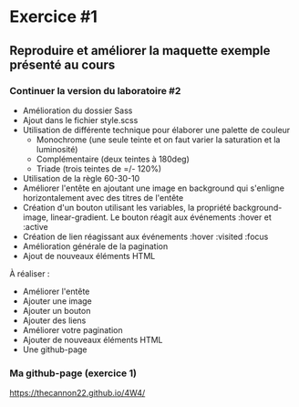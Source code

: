 # Exercice #1
## Reproduire et améliorer la maquette exemple présenté au cours

### Continuer la version du laboratoire #2
- Amélioration du dossier Sass
- Ajout dans le fichier style.scss
- Utilisation de différente technique pour élaborer une palette de couleur
    - Monochrome (une seule teinte et on faut varier la saturation et la luminosité)
    - Complémentaire (deux teintes à 180deg)
    - Triade (trois teintes de =/- 120%)
- Utilisation de la règle 60-30-10
- Améliorer l'entête en ajoutant une image en background qui s'enligne horizontalement avec des titres de l'entête
- Création d'un bouton utilisant les variables, la propriété background-image, linear-gradient. Le bouton réagit aux événements :hover et :active
- Création de lien réagissant aux événements :hover :visited :focus 
- Amélioration générale de la pagination
- Ajout de nouveaux éléments HTML 

À réaliser : 
- Améliorer l'entête
- Ajouter une image
- Ajouter un bouton
- Ajouter des liens
- Améliorer votre pagination
- Ajouter de nouveaux éléments HTML
- Une github-page


### Ma github-page (exercice 1)
https://thecannon22.github.io/4W4/